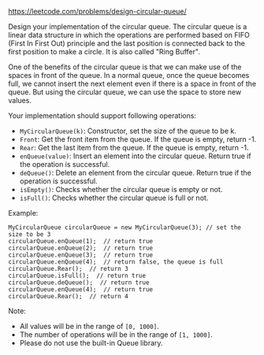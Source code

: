 https://leetcode.com/problems/design-circular-queue/

Design your implementation of the circular queue. The circular queue is a linear data structure in which the operations are performed based on FIFO (First In First Out) principle and the last position is connected back to the first position to make a circle. It is also called "Ring Buffer".

One of the benefits of the circular queue is that we can make use of the spaces in front of the queue. In a normal queue, once the queue becomes full, we cannot insert the next element even if there is a space in front of the queue. But using the circular queue, we can use the space to store new values.

Your implementation should support following operations:

-   `MyCircularQueue(k)`: Constructor, set the size of the queue to be k.
-   `Front`: Get the front item from the queue. If the queue is empty, return -1.
-   `Rear`: Get the last item from the queue. If the queue is empty, return -1.
-   `enQueue(value)`: Insert an element into the circular queue. Return true if the operation is successful.
-   `deQueue()`: Delete an element from the circular queue. Return true if the operation is successful.
-   `isEmpty()`: Checks whether the circular queue is empty or not.
-   `isFull()`: Checks whether the circular queue is full or not.

Example:
```
MyCircularQueue circularQueue = new MyCircularQueue(3); // set the size to be 3
circularQueue.enQueue(1);  // return true
circularQueue.enQueue(2);  // return true
circularQueue.enQueue(3);  // return true
circularQueue.enQueue(4);  // return false, the queue is full
circularQueue.Rear();  // return 3
circularQueue.isFull();  // return true
circularQueue.deQueue();  // return true
circularQueue.enQueue(4);  // return true
circularQueue.Rear();  // return 4
```

Note:

-   All values will be in the range of `[0, 1000]`.
-   The number of operations will be in the range of `[1, 1000]`.
-   Please do not use the built-in Queue library.
